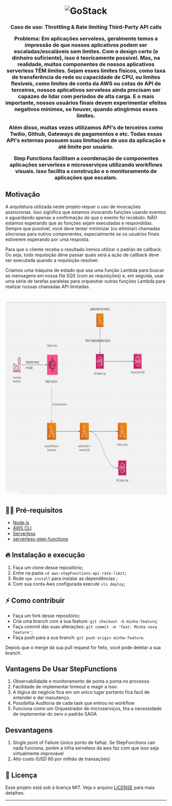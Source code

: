 <h1 align="center">
  <img alt="GoStack" src="https://rocketseat-cdn.s3-sa-east-1.amazonaws.com/masterclass.png" width="120px" />
</h1>

<h3 align="center">
  Caso de uso: Throttling & Rate limiting Third-Party API calls <br\>
  
  Problema: Em aplicações serveless, geralmente temos a impressão de que nossos aplicativos podem ser escaladas/escaláveis sem limites. Com o design certo (e dinheiro suficiente), isso é teoricamente possível. Mas, na realidade, muitos componentes de nossos aplicativos serverless TÊM limites. Sejam esses limites físicos, como taxa de transferência de rede ou capacidade de CPU, ou limites flexíveis, como limites de conta da AWS ou cotas de API de terceiros, nossos aplicativos serveless ainda precisam ser capazes de lidar com períodos de alta carga. E o mais importante, nossos usuários finais devem experimentar efeitos negativos mínimos, se houver, quando atingirmos esses limites.

  Além disso, muitas vezes utilizamos API's de terceiros como Twilio, Github, Gateways de pagamentos e etc. Todas essas API's externas possuem suas limitações de uso da aplicação e até limite por usuário.

  Step Functions facilitam a coordenação de componentes aplicações serverless e microserviços utilizando workflows visuais. Isso facilita a construção e o monitoramento de aplicações que escalam. 
</h3>



## Motivação

A arquitetura utilizada neste projeto requer o uso de invocações assíncronas. Isso significa que estamos invocando funções usando eventos e aguardando apenas a confirmação de que o evento foi recebido. NÃO estamos esperando que as funções sejam executadas e respondidas. Sempre que possível, você deve tentar minimizar (ou eliminar) chamadas síncronas para outros componentes, especialmente se os usuários finais estiverem esperando por uma resposta.

Para que o cliente receba o resultado iremos utilizar o padrão de callback. Ou seja, toda requisição deve passar quais será a ação de callback deve ser executada quando a requisição resolver.


Criamos uma máquina de estado que usa uma função Lambda para buscar as mensagens em nossa fila SQS (com as requisições) e, em seguida, usar uma série de tarefas paralelas para orquestrar outras funções Lambda para realizar nossas chamadas API limitadas.


<h1 align="center">
  <img alt="storeCheckout" src="https://github.com/quixote15/aws-stepFunctions-api-rate-limit/blob/main/assets/orquestrador.jpeg" width="600px" height="600px" />
</h1>

## ✋🏻 Pré-requisitos

- [Node.js](https://nodejs.org/en/)
- [AWS CLI](https://aws.amazon.com/pt/cli/)
- [Serverless](https://www.serverless.com/)
- [serverless-step-functions](https://www.serverless.com/plugins/serverless-step-functions)

## 🔥 Instalação e execução

1. Faça um clone desse repositório;
2. Entre na pasta `cd aws-stepFunctions-api-rate-limit`;
3. Rode `npm install` para instalar as dependências ;
4. Com sua conta Aws configurada execute `sls deploy`;


## ⚡️ Como contribuir

- Faça um fork desse repositório;
- Cria uma branch com a sua feature: `git checkout -b minha-feature`;
- Faça commit das suas alterações: `git commit -m 'feat: Minha nova feature'`;
- Faça push para a sua branch: `git push origin minha-feature`.

Depois que o merge da sua pull request for feito, você pode deletar a sua branch.

## Vantagens De Usar StepFunctions

1. Observabilidade e monitoramento de ponta a ponta no processo. 
2. Facilidade de implementar timeout e reagir a isso. 
3. A lógica de negócio fica em um unico lugar portanto fica facil de entender e dar manutenço.
2. Possibilita Auditoria de cada task que entrou no workflow
3. Funciona como um Orquestrador de microserviços, tira a necessidade de implementar do zero o padrão SAGA


## Desvantagens

1. Single point of Failure (único ponto de falha). Se StepFunctions cair nada funciona, porém a infra serveless da aws faz com que isso seja virtualmente improvável
2. Alto custo (USD 60 por milhão de transações)

## 📝 Licença

Esse projeto está sob a licença MIT. Veja o arquivo [LICENSE](LICENSE.md) para mais detalhes.

---


